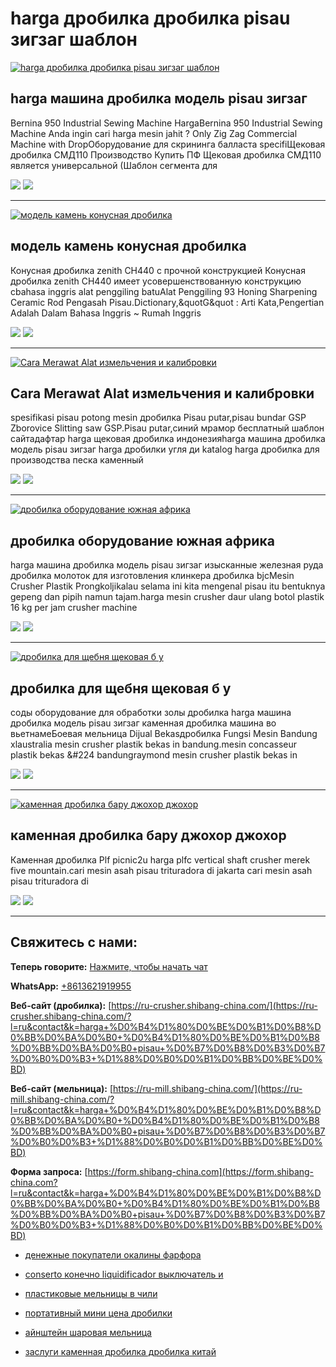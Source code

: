 # harga дробилка дробилка pisau зигзаг шаблон

<a href="https://swt.shibang-china.com/?n=lxq&l=ru&img&k=harga+%D0%B4%D1%80%D0%BE%D0%B1%D0%B8%D0%BB%D0%BA%D0%B0+%D0%B4%D1%80%D0%BE%D0%B1%D0%B8%D0%BB%D0%BA%D0%B0+pisau+%D0%B7%D0%B8%D0%B3%D0%B7%D0%B0%D0%B3+%D1%88%D0%B0%D0%B1%D0%BB%D0%BE%D0%BD" target="_blank">![harga дробилка дробилка pisau зигзаг шаблон](http://static.shibang-china.com/all-800x300/129.jpg)</a>

## harga машина дробилка модель pisau зигзаг
Bernina 950 Industrial Sewing Machine HargaBernina 950 Industrial Sewing Machine Anda ingin cari harga mesin jahit ? Only Zig Zag Commercial Machine with DropОборудование для скрининга балласта specifiЩековая дробилка СМД110 Производство Купить ПФ Щековая дробилка СМД110 является универсальной (Шаблон сегмента для


<a href="https://whatsapp.shibangsoft.com/WhatsApp.php" target="_blank" title="WhatsApp">![](http://static.shibang-china.com/icon/whatsapp.png)</a> <a href="https://swt.shibang-china.com/?n=lxq&l=ru&icon&k=harga+%D0%B4%D1%80%D0%BE%D0%B1%D0%B8%D0%BB%D0%BA%D0%B0+%D0%B4%D1%80%D0%BE%D0%B1%D0%B8%D0%BB%D0%BA%D0%B0+pisau+%D0%B7%D0%B8%D0%B3%D0%B7%D0%B0%D0%B3+%D1%88%D0%B0%D0%B1%D0%BB%D0%BE%D0%BD" target="_blank">![](http://static.shibang-china.com/icon/chat-ru.png)</a>

---

<a href="https://swt.shibang-china.com/?n=lxq&l=ru&img&k=harga+%D0%B4%D1%80%D0%BE%D0%B1%D0%B8%D0%BB%D0%BA%D0%B0+%D0%B4%D1%80%D0%BE%D0%B1%D0%B8%D0%BB%D0%BA%D0%B0+pisau+%D0%B7%D0%B8%D0%B3%D0%B7%D0%B0%D0%B3+%D1%88%D0%B0%D0%B1%D0%BB%D0%BE%D0%BD" target="_blank">![модель камень конусная дробилка](http://static.shibang-china.com/all-800x300/455.jpg)</a>

## модель камень конусная дробилка
Конусная дробилка zenith CH440 с прочной конструкцией Конусная дробилка zenith CH440 имеет усовершенствованную конструкцию сbahasa inggris alat penggiling batuAlat Penggiling 93 Honing Sharpening Ceramic Rod Pengasah Pisau.Dictionary,&quotG&quot : Arti Kata,Pengertian Adalah Dalam Bahasa Inggris ~ Rumah Inggris


<a href="https://whatsapp.shibangsoft.com/WhatsApp.php" target="_blank" title="WhatsApp">![](http://static.shibang-china.com/icon/whatsapp.png)</a> <a href="https://swt.shibang-china.com/?n=lxq&l=ru&icon&k=harga+%D0%B4%D1%80%D0%BE%D0%B1%D0%B8%D0%BB%D0%BA%D0%B0+%D0%B4%D1%80%D0%BE%D0%B1%D0%B8%D0%BB%D0%BA%D0%B0+pisau+%D0%B7%D0%B8%D0%B3%D0%B7%D0%B0%D0%B3+%D1%88%D0%B0%D0%B1%D0%BB%D0%BE%D0%BD" target="_blank">![](http://static.shibang-china.com/icon/chat-ru.png)</a>

---

<a href="https://swt.shibang-china.com/?n=lxq&l=ru&img&k=harga+%D0%B4%D1%80%D0%BE%D0%B1%D0%B8%D0%BB%D0%BA%D0%B0+%D0%B4%D1%80%D0%BE%D0%B1%D0%B8%D0%BB%D0%BA%D0%B0+pisau+%D0%B7%D0%B8%D0%B3%D0%B7%D0%B0%D0%B3+%D1%88%D0%B0%D0%B1%D0%BB%D0%BE%D0%BD" target="_blank">![Cara Merawat Alat измельчения и калибровки](http://static.shibang-china.com/all-800x300/233.jpg)</a>

## Cara Merawat Alat измельчения и калибровки
spesifikasi pisau potong mesin дробилка Pisau putar,pisau bundar GSP Zborovice Slitting saw GSP.Pisau putar,синий мрамор бесплатный шаблон сайтадафтар harga щековая дробилка индонезияharga машина дробилка модель pisau зигзаг harga дробилки угля ди katalog harga дробилка для производства песка каменный


<a href="https://whatsapp.shibangsoft.com/WhatsApp.php" target="_blank" title="WhatsApp">![](http://static.shibang-china.com/icon/whatsapp.png)</a> <a href="https://swt.shibang-china.com/?n=lxq&l=ru&icon&k=harga+%D0%B4%D1%80%D0%BE%D0%B1%D0%B8%D0%BB%D0%BA%D0%B0+%D0%B4%D1%80%D0%BE%D0%B1%D0%B8%D0%BB%D0%BA%D0%B0+pisau+%D0%B7%D0%B8%D0%B3%D0%B7%D0%B0%D0%B3+%D1%88%D0%B0%D0%B1%D0%BB%D0%BE%D0%BD" target="_blank">![](http://static.shibang-china.com/icon/chat-ru.png)</a>

---

<a href="https://swt.shibang-china.com/?n=lxq&l=ru&img&k=harga+%D0%B4%D1%80%D0%BE%D0%B1%D0%B8%D0%BB%D0%BA%D0%B0+%D0%B4%D1%80%D0%BE%D0%B1%D0%B8%D0%BB%D0%BA%D0%B0+pisau+%D0%B7%D0%B8%D0%B3%D0%B7%D0%B0%D0%B3+%D1%88%D0%B0%D0%B1%D0%BB%D0%BE%D0%BD" target="_blank">![дробилка оборудование южная африка](http://static.shibang-china.com/all-800x300/1360.jpg)</a>

## дробилка оборудование южная африка
harga машина дробилка модель pisau зигзаг изысканные железная руда дробилка молоток для изготовления клинкера дробилка bjcMesin Crusher Plastik Prongkoljikalau selama ini kita mengenal pisau itu bentuknya gepeng dan pipih namun tajam.harga mesin crusher daur ulang botol plastik 16 kg per jam crusher machine


<a href="https://whatsapp.shibangsoft.com/WhatsApp.php" target="_blank" title="WhatsApp">![](http://static.shibang-china.com/icon/whatsapp.png)</a> <a href="https://swt.shibang-china.com/?n=lxq&l=ru&icon&k=harga+%D0%B4%D1%80%D0%BE%D0%B1%D0%B8%D0%BB%D0%BA%D0%B0+%D0%B4%D1%80%D0%BE%D0%B1%D0%B8%D0%BB%D0%BA%D0%B0+pisau+%D0%B7%D0%B8%D0%B3%D0%B7%D0%B0%D0%B3+%D1%88%D0%B0%D0%B1%D0%BB%D0%BE%D0%BD" target="_blank">![](http://static.shibang-china.com/icon/chat-ru.png)</a>

---

<a href="https://swt.shibang-china.com/?n=lxq&l=ru&img&k=harga+%D0%B4%D1%80%D0%BE%D0%B1%D0%B8%D0%BB%D0%BA%D0%B0+%D0%B4%D1%80%D0%BE%D0%B1%D0%B8%D0%BB%D0%BA%D0%B0+pisau+%D0%B7%D0%B8%D0%B3%D0%B7%D0%B0%D0%B3+%D1%88%D0%B0%D0%B1%D0%BB%D0%BE%D0%BD" target="_blank">![дробилка для щебня щековая б у](http://static.shibang-china.com/all-800x300/426.jpg)</a>

## дробилка для щебня щековая б у
соды оборудование для обработки золы дробилка harga машина дробилка модель pisau зигзаг каменная дробилка машина во вьетнамеБоевая мельница Dijual Bekasдробилка Fungsi Mesin Bandung xlaustralia mesin crusher plastik bekas in bandung.mesin concasseur plastik bekas &#224 bandungraymond mesin crusher plastik bekas in


<a href="https://whatsapp.shibangsoft.com/WhatsApp.php" target="_blank" title="WhatsApp">![](http://static.shibang-china.com/icon/whatsapp.png)</a> <a href="https://swt.shibang-china.com/?n=lxq&l=ru&icon&k=harga+%D0%B4%D1%80%D0%BE%D0%B1%D0%B8%D0%BB%D0%BA%D0%B0+%D0%B4%D1%80%D0%BE%D0%B1%D0%B8%D0%BB%D0%BA%D0%B0+pisau+%D0%B7%D0%B8%D0%B3%D0%B7%D0%B0%D0%B3+%D1%88%D0%B0%D0%B1%D0%BB%D0%BE%D0%BD" target="_blank">![](http://static.shibang-china.com/icon/chat-ru.png)</a>

---

<a href="https://swt.shibang-china.com/?n=lxq&l=ru&img&k=harga+%D0%B4%D1%80%D0%BE%D0%B1%D0%B8%D0%BB%D0%BA%D0%B0+%D0%B4%D1%80%D0%BE%D0%B1%D0%B8%D0%BB%D0%BA%D0%B0+pisau+%D0%B7%D0%B8%D0%B3%D0%B7%D0%B0%D0%B3+%D1%88%D0%B0%D0%B1%D0%BB%D0%BE%D0%BD" target="_blank">![каменная дробилка бару джохор джохор](http://static.shibang-china.com/all-800x300/702.jpg)</a>

## каменная дробилка бару джохор джохор
Каменная дробилка Plf picnic2u harga plfc vertical shaft crusher merek five mountain.cari mesin asah pisau trituradora di jakarta cari mesin asah pisau trituradora di

<a href="https://whatsapp.shibangsoft.com/WhatsApp.php" target="_blank" title="WhatsApp">![](http://static.shibang-china.com/icon/whatsapp.png)</a> <a href="https://swt.shibang-china.com/?l=ru&icon&k=harga+%D0%B4%D1%80%D0%BE%D0%B1%D0%B8%D0%BB%D0%BA%D0%B0+%D0%B4%D1%80%D0%BE%D0%B1%D0%B8%D0%BB%D0%BA%D0%B0+pisau+%D0%B7%D0%B8%D0%B3%D0%B7%D0%B0%D0%B3+%D1%88%D0%B0%D0%B1%D0%BB%D0%BE%D0%BD" target="_blank">![](http://static.shibang-china.com/icon/chat-ru.png)</a>

---
## Свяжитесь с нами:

**Теперь говорите:** [Нажмите, чтобы начать чат](https://swt.shibang-china.com?l=ru&contact&k=harga+%D0%B4%D1%80%D0%BE%D0%B1%D0%B8%D0%BB%D0%BA%D0%B0+%D0%B4%D1%80%D0%BE%D0%B1%D0%B8%D0%BB%D0%BA%D0%B0+pisau+%D0%B7%D0%B8%D0%B3%D0%B7%D0%B0%D0%B3+%D1%88%D0%B0%D0%B1%D0%BB%D0%BE%D0%BD)

**WhatsApp:**  [+8613621919955](https://whatsapp.shibangsoft.com/WhatsApp.php)

**Веб-сайт (дробилка):** [https://ru-crusher.shibang-china.com/](https://ru-crusher.shibang-china.com/?l=ru&contact&k=harga+%D0%B4%D1%80%D0%BE%D0%B1%D0%B8%D0%BB%D0%BA%D0%B0+%D0%B4%D1%80%D0%BE%D0%B1%D0%B8%D0%BB%D0%BA%D0%B0+pisau+%D0%B7%D0%B8%D0%B3%D0%B7%D0%B0%D0%B3+%D1%88%D0%B0%D0%B1%D0%BB%D0%BE%D0%BD)

**Веб-сайт (мельница):** [https://ru-mill.shibang-china.com/](https://ru-mill.shibang-china.com/?l=ru&contact&k=harga+%D0%B4%D1%80%D0%BE%D0%B1%D0%B8%D0%BB%D0%BA%D0%B0+%D0%B4%D1%80%D0%BE%D0%B1%D0%B8%D0%BB%D0%BA%D0%B0+pisau+%D0%B7%D0%B8%D0%B3%D0%B7%D0%B0%D0%B3+%D1%88%D0%B0%D0%B1%D0%BB%D0%BE%D0%BD)

**Форма запроса:** [https://form.shibang-china.com](https://form.shibang-china.com?l=ru&contact&k=harga+%D0%B4%D1%80%D0%BE%D0%B1%D0%B8%D0%BB%D0%BA%D0%B0+%D0%B4%D1%80%D0%BE%D0%B1%D0%B8%D0%BB%D0%BA%D0%B0+pisau+%D0%B7%D0%B8%D0%B3%D0%B7%D0%B0%D0%B3+%D1%88%D0%B0%D0%B1%D0%BB%D0%BE%D0%BD)

* [денежные покупатели окалины фарфора](../55/%D0%B4%D0%B5%D0%BD%D0%B5%D0%B6%D0%BD%D1%8B%D0%B5%20%D0%BF%D0%BE%D0%BA%D1%83%D0%BF%D0%B0%D1%82%D0%B5%D0%BB%D0%B8%20%D0%BE%D0%BA%D0%B0%D0%BB%D0%B8%D0%BD%D1%8B%20%D1%84%D0%B0%D1%80%D1%84%D0%BE%D1%80%D0%B0.md)

* [conserto конечно liquidificador выключатель и](../57/conserto%20%D0%BA%D0%BE%D0%BD%D0%B5%D1%87%D0%BD%D0%BE%20liquidificador%20%D0%B2%D1%8B%D0%BA%D0%BB%D1%8E%D1%87%D0%B0%D1%82%D0%B5%D0%BB%D1%8C%20%D0%B8.md)

* [пластиковые мельницы в чили](../58/%D0%BF%D0%BB%D0%B0%D1%81%D1%82%D0%B8%D0%BA%D0%BE%D0%B2%D1%8B%D0%B5%20%D0%BC%D0%B5%D0%BB%D1%8C%D0%BD%D0%B8%D1%86%D1%8B%20%D0%B2%20%D1%87%D0%B8%D0%BB%D0%B8.md)

* [портативный мини цена дробилки](../58/%D0%BF%D0%BE%D1%80%D1%82%D0%B0%D1%82%D0%B8%D0%B2%D0%BD%D1%8B%D0%B9%20%D0%BC%D0%B8%D0%BD%D0%B8%20%D1%86%D0%B5%D0%BD%D0%B0%20%D0%B4%D1%80%D0%BE%D0%B1%D0%B8%D0%BB%D0%BA%D0%B8.md)

* [айнштейн шаровая мельница](../54/%D0%B0%D0%B9%D0%BD%D1%88%D1%82%D0%B5%D0%B9%D0%BD%20%D1%88%D0%B0%D1%80%D0%BE%D0%B2%D0%B0%D1%8F%20%D0%BC%D0%B5%D0%BB%D1%8C%D0%BD%D0%B8%D1%86%D0%B0.md)

* [заслуги каменная дробилка дробилка китай](../53/%D0%B7%D0%B0%D1%81%D0%BB%D1%83%D0%B3%D0%B8%20%D0%BA%D0%B0%D0%BC%D0%B5%D0%BD%D0%BD%D0%B0%D1%8F%20%D0%B4%D1%80%D0%BE%D0%B1%D0%B8%D0%BB%D0%BA%D0%B0%20%D0%B4%D1%80%D0%BE%D0%B1%D0%B8%D0%BB%D0%BA%D0%B0%20%D0%BA%D0%B8%D1%82%D0%B0%D0%B9.md)
